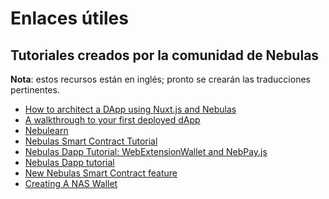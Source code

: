 # Enlaces útiles

## Tutoriales creados por la comunidad de Nebulas

**Nota**: estos recursos están en inglés; pronto se crearán las traducciones pertinentes.

* [How to architect a DApp using Nuxt.js and Nebulas](https://medium.freecodecamp.org/architecting-dapp-using-nuxt-js-nebulas-fc00712ae341
)
* [A walkthrough to your first deployed dApp](https://medium.com/coinmonks/setup-nebulas-development-environment-b8f8f022b170
)
* [Nebulearn](http://nebulearn.com/official-docs/installation)
* [Nebulas Smart Contract Tutorial](https://www.youtube.com/watch?v=cQBM4xwcGZw&t=1095s
)
* [Nebulas Dapp Tutorial: WebExtensionWallet and NebPay.js](https://www.youtube.com/watch?v=wwJz3TEf_2Y
)
* [Nebulas Dapp tutorial](https://medium.com/coinmonks/dapp-tutorial-72f0ae39f538
)
* [New Nebulas Smart Contract feature](https://medium.com/nebulasio/new-nebulas-smart-contract-feature-e15046804b3c
)
* [Creating A NAS Wallet](https://medium.com/nebulasio/creating-a-nas-wallet-9d01b5fa2df6)
